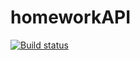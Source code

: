 # homeworkAPI
[![Build status](https://ci.appveyor.com/api/projects/status/997ba60h4cv25e25?svg=true)](https://ci.appveyor.com/project/OlgaGegenava22/homeworkapi)

